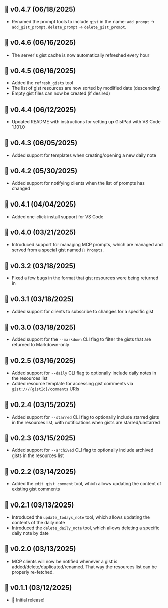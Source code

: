 ## 📆 v0.4.7 (06/18/2025)

- Renamed the prompt tools to include `gist` in the name: `add_prompt` -> `add_gist_prompt`, `delete_prompt` -> `delete_gist_prompt`.

## 📆 v0.4.6 (06/16/2025)

- The server's gist cache is now automatically refreshed every hour

## 📆 v0.4.5 (06/16/2025)

- Added the `refresh_gists` tool
- The list of gist resources are now sorted by modified date (descending)
- Empty gist files can now be created (if desired)

## 📆 v0.4.4 (06/12/2025)

- Updated README with instructions for setting up GistPad with VS Code 1.101.0

## 📆 v0.4.3 (06/05/2025)

- Added support for templates when creating/opening a new daily note

## 📆 v0.4.2 (05/30/2025)

- Added support for notifying clients when the list of prompts has changed

## 📆 v0.4.1 (04/04/2025)

- Added one-click install support for VS Code

## 📆 v0.4.0 (03/21/2025)

- Introduced support for managing MCP prompts, which are managed and served from a special gist named `💬 Prompts`.

## 📆 v0.3.2 (03/18/2025)

- Fixed a few bugs in the format that gist resources were being returned in

## 📆 v0.3.1 (03/18/2025)

- Added support for clients to subscribe to changes for a specific gist

## 📆 v0.3.0 (03/18/2025)

- Added support for the `--markdown` CLI flag to filter the gists that are returned to Markdown-only

## 📆 v0.2.5 (03/16/2025)

- Added support for `--daily` CLI flag to optionally include daily notes in the resources list
- Added resource template for accessing gist comments via `gist:///{gistId}/comments` URIs

## 📆 v0.2.4 (03/15/2025)

- Added support for `--starred` CLI flag to optionally include starred gists in the resources list, with notifications when gists are starred/unstarred

## 📆 v0.2.3 (03/15/2025)

- Added support for `--archived` CLI flag to optionally include archived gists in the resources list

## 📆 v0.2.2 (03/14/2025)

- Added the `edit_gist_comment` tool, which allows updating the content of existing gist comments

## 📆 v0.2.1 (03/13/2025)

- Introduced the `update_todays_note` tool, which allows updating the contents of the daily note
- Introduced the `delete_daily_note` tool, which allows deleting a specific daily note by date

## 📆 v0.2.0 (03/13/2025)

- MCP clients will now be notified whenever a gist is added/delete/duplicated/renamed. That way the resources list can be properly re-fetched.

## 📆 v0.1.1 (03/12/2025)

- 🚀 Initial release!
